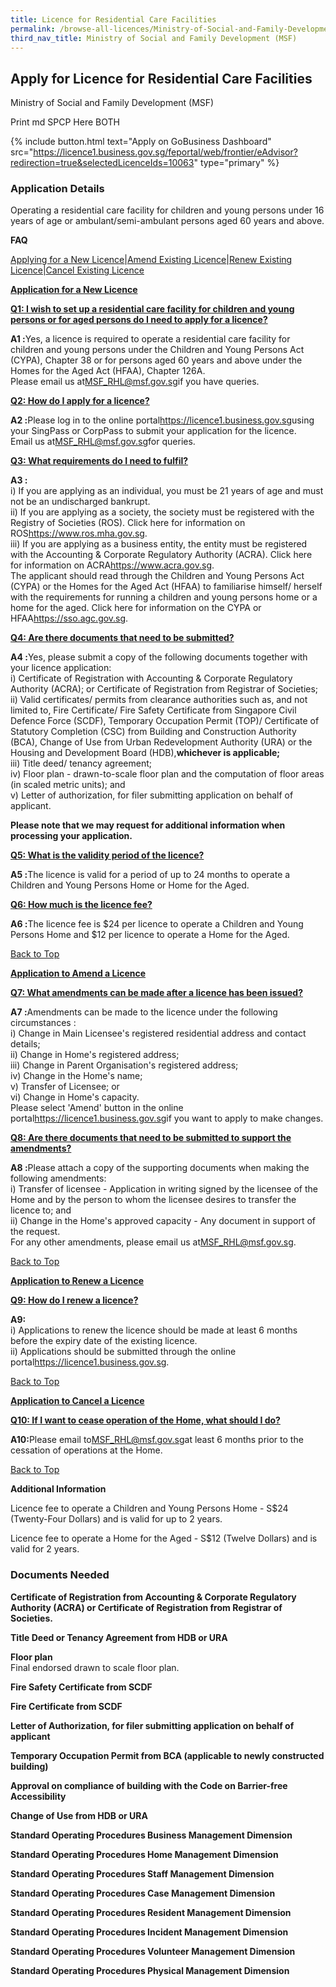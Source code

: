 ```yaml
---
title: Licence for Residential Care Facilities
permalink: /browse-all-licences/Ministry-of-Social-and-Family-Development-(MSF)/Licence-for-Residential-Care-Facilities
third_nav_title: Ministry of Social and Family Development (MSF)
---
```


## Apply for Licence for Residential Care Facilities

Ministry of Social and Family Development (MSF)

Print md SPCP Here BOTH

{% include button.html text="Apply on GoBusiness Dashboard" src="https://licence1.business.gov.sg/feportal/web/frontier/eAdvisor?redirection=true&selectedLicenceIds=10063" type="primary" %}

### Application Details

<p>Operating a residential care facility for children and young persons under 16 years of age or ambulant/semi-ambulant persons aged 60 years and above.</p>
<p><strong>FAQ</strong></p>
<p><u><a href="https://licence1.business.gov.sg/feportal/web/frontier/eadvisor?p_p_id=eAdvisor_WAR_foblsportlet7p_p_lifecycle=07p_p_state=normal7p_p_mode=view7p_p_col_id=column-17p_p_col_count=17_eAdvisor_WAR_foblsportlet_action=showSelectedLicences#apply">Applying for a New Licence</a></u>|<u><a href="https://licence1.business.gov.sg/feportal/web/frontier/eadvisor?p_p_id=eAdvisor_WAR_foblsportlet7p_p_lifecycle=07p_p_state=normal7p_p_mode=view7p_p_col_id=column-17p_p_col_count=17_eAdvisor_WAR_foblsportlet_action=showSelectedLicences#amend">Amend Existing Licence</a></u>|<u><a href="https://licence1.business.gov.sg/feportal/web/frontier/eadvisor?p_p_id=eAdvisor_WAR_foblsportlet7p_p_lifecycle=07p_p_state=normal7p_p_mode=view7p_p_col_id=column-17p_p_col_count=17_eAdvisor_WAR_foblsportlet_action=showSelectedLicences#renew">Renew Existing Licence</a></u>|<u><a href="https://licence1.business.gov.sg/feportal/web/frontier/eadvisor?p_p_id=eAdvisor_WAR_foblsportlet7p_p_lifecycle=07p_p_state=normal7p_p_mode=view7p_p_col_id=column-17p_p_col_count=17_eAdvisor_WAR_foblsportlet_action=showSelectedLicences#cancel">Cancel Existing Licence</a></u></p>
<div id="apply">
<p><strong><u>Application for a New Licence</u></strong></p>
</div>
<p><strong><u>Q1: I wish to set up a residential care facility for children and young persons or for aged persons do I need to apply for a licence?</u></strong></p>
<p><strong>A1 :</strong>Yes, a licence is required to operate a residential care facility for children and young persons under the Children and Young Persons Act (CYPA), Chapter 38 or for persons aged 60 years and above under the Homes for the Aged Act (HFAA), Chapter 126A.<br />Please email us at<a href="mailto:MSF_RHL@msf.gov.sg">MSF_RHL@msf.gov.sg</a>if you have queries.</p>
<p><strong><u>Q2: How do I apply for a licence?</u></strong></p>
<p><strong>A2 :</strong>Please log in to the online portal<a href="https://licence1.business.gov.sg/" target="_blank" rel="noopener">https://licence1.business.gov.sg</a>using your SingPass or CorpPass to submit your application for the licence.<br />Email us at<a href="mailto:MSF_RHL@msf.gov.sg">MSF_RHL@msf.gov.sg</a>for queries.</p>
<p><strong><u>Q3: What requirements do I need to fulfil?</u></strong></p>
<p><strong>A3 :</strong><br />i) If you are applying as an individual, you must be 21 years of age and must not be an undischarged bankrupt.<br />ii) If you are applying as a society, the society must be registered with the Registry of Societies (ROS). Click here for information on ROS<a href="https://www.ros.mha.gov.sg/" target="_blank" rel="noopener">https://www.ros.mha.gov.sg</a>.<br />iii) If you are applying as a business entity, the entity must be registered with the Accounting & Corporate Regulatory Authority (ACRA). Click here for information on ACRA<a href="http://www.acra.gov.sg/" target="_blank" rel="noopener">https://www.acra.gov.sg</a>.<br />The applicant should read through the Children and Young Persons Act (CYPA) or the Homes for the Aged Act (HFAA) to familiarise himself/ herself with the requirements for running a children and young persons home or a home for the aged. Click here for information on the CYPA or HFAA<a href="https://sso.agc.gov.sg/" target="_blank" rel="noopener">https://sso.agc.gov.sg</a>.</p>
<p><strong><u>Q4: Are there documents that need to be submitted?</u></strong></p>
<p><strong>A4 :</strong>Yes, please submit a copy of the following documents together with your licence application:<br />i) Certificate of Registration with Accounting & Corporate Regulatory Authority (ACRA); or Certificate of Registration from Registrar of Societies;<br />ii) Valid certificates/ permits from clearance authorities such as, and not limited to, Fire Certificate/ Fire Safety Certificate from Singapore Civil Defence Force (SCDF), Temporary Occupation Permit (TOP)/ Certificate of Statutory Completion (CSC) from Building and Construction Authority (BCA), Change of Use from Urban Redevelopment Authority (URA) or the Housing and Development Board (HDB),<strong>whichever is applicable;</strong><br />iii) Title deed/ tenancy agreement;<br />iv) Floor plan - drawn-to-scale floor plan and the computation of floor areas (in scaled metric units); and<br />v) Letter of authorization, for filer submitting application on behalf of applicant.</p>
<p><strong>Please note that we may request for additional information when processing your application.</strong></p>
<p><strong><u>Q5: What is the validity period of the licence?</u></strong></p>
<p><strong>A5 :</strong>The licence is valid for a period of up to 24 months to operate a Children and Young Persons Home or Home for the Aged.</p>
<p><strong><u>Q6: How much is the licence fee?</u></strong></p>
<p><strong>A6 :</strong>The licence fee is $24 per licence to operate a Children and Young Persons Home and $12 per licence to operate a Home for the Aged.</p>
<p><a href="https://licence1.business.gov.sg/feportal/web/frontier/eadvisor?p_p_id=eAdvisor_WAR_foblsportlet7p_p_lifecycle=07p_p_state=normal7p_p_mode=view7p_p_col_id=column-17p_p_col_count=17_eAdvisor_WAR_foblsportlet_action=showSelectedLicences#sections">Back to Top</a></p>
<div id="amend">
<p><strong><u>Application to Amend a Licence</u></strong></p>
</div>
<p><strong><u>Q7: What amendments can be made after a licence has been issued?</u></strong></p>
<p><strong>A7 :</strong>Amendments can be made to the licence under the following circumstances :<br />i) Change in Main Licensee's registered residential address and contact details;<br />ii) Change in Home's registered address;<br />iii) Change in Parent Organisation's registered address;<br />iv) Change in the Home's name;<br />v) Transfer of Licensee; or<br />vi) Change in Home's capacity.<br />Please select 'Amend' button in the online portal<a href="https://licence1.business.gov.sg/" target="_blank" rel="noopener">https://licence1.business.gov.sg</a>if you want to apply to make changes.</p>
<p><strong><u>Q8: Are there documents that need to be submitted to support the amendments?</u></strong></p>
<p><strong>A8 :</strong>Please attach a copy of the supporting documents when making the following amendments:<br />i) Transfer of licensee - Application in writing signed by the licensee of the Home and by the person to whom the licensee desires to transfer the licence to; and<br />ii) Change in the Home's approved capacity - Any document in support of the request.<br />For any other amendments, please email us at<a href="mailto:MSF_RHL@msf.gov.sg.">MSF_RHL@msf.gov.sg</a>.</p>
<p><a href="https://licence1.business.gov.sg/feportal/web/frontier/eadvisor?p_p_id=eAdvisor_WAR_foblsportlet7p_p_lifecycle=07p_p_state=normal7p_p_mode=view7p_p_col_id=column-17p_p_col_count=17_eAdvisor_WAR_foblsportlet_action=showSelectedLicences#sections">Back to Top</a></p>
<div id="renew">
<p><strong><u>Application to Renew a Licence</u></strong></p>
</div>
<p><strong><u>Q9: How do I renew a licence?</u></strong></p>
<p><strong>A9:</strong><br />i) Applications to renew the licence should be made at least 6 months before the expiry date of the existing licence.<br />ii) Applications should be submitted through the online portal<a href="https://licence1.business.gov.sg/" target="_blank" rel="noopener">https://licence1.business.gov.sg</a>.</p>
<p><a href="https://licence1.business.gov.sg/feportal/web/frontier/eadvisor?p_p_id=eAdvisor_WAR_foblsportlet7p_p_lifecycle=07p_p_state=normal7p_p_mode=view7p_p_col_id=column-17p_p_col_count=17_eAdvisor_WAR_foblsportlet_action=showSelectedLicences#sections">Back to Top</a></p>
<div id="cancel">
<p><strong><u>Application to Cancel a Licence</u></strong></p>
</div>
<p><strong><u>Q10: If I want to cease operation of the Home, what should I do?</u></strong></p>
<p><strong>A10:</strong>Please email to<a href="mailto:MSF_RHL@msf.gov.sg">MSF_RHL@msf.gov.sg</a>at least 6 months prior to the cessation of operations at the Home.</p>
<p><a href="https://licence1.business.gov.sg/feportal/web/frontier/eadvisor?p_p_id=eAdvisor_WAR_foblsportlet7p_p_lifecycle=07p_p_state=normal7p_p_mode=view7p_p_col_id=column-17p_p_col_count=17_eAdvisor_WAR_foblsportlet_action=showSelectedLicences#sections">Back to Top</a></p>

**Additional Information**

<p>Licence fee to operate a Children and Young Persons Home - S$24 (Twenty-Four Dollars) and is valid for up to 2 years.</p>
<p>Licence fee to operate a Home for the Aged - S$12 (Twelve Dollars) and is valid for 2 years.</p>

### Documents Needed

<p><strong>Certificate of Registration from Accounting & Corporate Regulatory Authority (ACRA) or Certificate of Registration from Registrar of Societies.</strong></p>
<p><strong>Title Deed or Tenancy Agreement from HDB or URA</strong></p>
<p><strong>Floor plan</strong><br />Final endorsed drawn to scale floor plan.</p>
<p><strong>Fire Safety Certificate from SCDF</strong></p>
<p><strong>Fire Certificate from SCDF</strong></p>
<p><strong>Letter of Authorization, for filer submitting application on behalf of applicant</strong></p>
<p><strong>Temporary Occupation Permit from BCA (applicable to newly constructed building)</strong></p>
<p><strong>Approval on compliance of building with the Code on Barrier-free Accessibility</strong></p>
<p><strong>Change of Use from HDB or URA</strong></p>
<p><strong>Standard Operating Procedures Business Management Dimension</strong></p>
<p><strong>Standard Operating Procedures Home Management Dimension</strong></p>
<p><strong>Standard Operating Procedures Staff Management Dimension</strong></p>
<p><strong>Standard Operating Procedures Case Management Dimension</strong></p>
<p><strong>Standard Operating Procedures Resident Management Dimension</strong></p>
<p><strong>Standard Operating Procedures Incident Management Dimension</strong></p>
<p><strong>Standard Operating Procedures Volunteer Management Dimension</strong></p>
<p><strong>Standard Operating Procedures Physical Management Dimension</strong></p>

